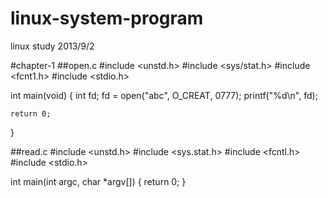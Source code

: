 linux-system-program
====================

linux study 2013/9/2

#chapter-1
##open.c
  #include <unstd.h>
  #include <sys/stat.h>
  #include <fcnt1.h>
  #include <stdio.h>

  int main(void)
  {
    int fd;
    fd = open("abc", O_CREAT, 0777);
    printf("%d\n", fd);
  
    return 0;
  }


##read.c
  #include <unstd.h>
  #include <sys.stat.h>
  #include <fcntl.h>
  #include <stdio.h>

  int main(int argc, char *argv[])
  {
    return 0;
  }
